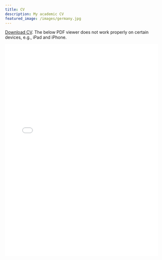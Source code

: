 ```yaml
---
title: CV
description: My academic CV
featured_image: /images/germany.jpg
---
```


<a href="https://github.com/bojeryd91/bojeryd91.github.io/raw/main/CV.pdf" download>Download CV</a>. The below PDF viewer does not work properly on certain devices, e.g., iPad and iPhone.
<p align="center">
    <iframe src="CV.pdf#toolbar=0&navpanes=0&scrollbar=0#zoom=40" width="100%" height="700px" frameborder="0" webkitallowfullscreen mozallowfullscreen allowfullscreen><p>This browser does not support PDFs. Please download the PDF to view it: <a href="../CV.pdf">Download PDF</a>.</p>
</iframe>
</p>
